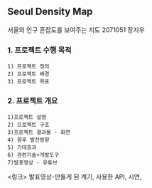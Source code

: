 ## Seoul Density Map


서울의 인구 혼잡도를 보여주는 지도
 2071051 장지우

### 1. 프로젝트 수행 목적
	1) 프로젝트 정의
	2) 프로젝트 배경
	3) 프로젝트 목표
### 2. 프로젝트 개요
	1)프로젝트 설명
	2) 프로젝트 구조
	3)프로젝트 결과물 - 화면
	4) 향후 발전방향
	5) 기대효과
	6) 관련기술+개발도구
	7)발표영상 - 유튜브

<링크>
발표영상-만들게 된 계기, 사용한 API, 시연,
